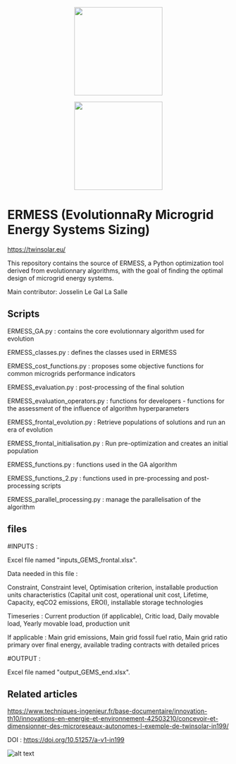 <a href='https://twinsolar.eu/'><p align="center"><img src="https://twinsolar.eu/wp-content/uploads/2023/03/logo_twinsolar_seul.png" width="200"></p></a>
<p align="center"><img src="https://twinsolar.eu/wp-content/uploads/2023/03/EN_FundedbytheEU_RGB_POS.png" width="200"></p>

# <b>ERMESS</b> (EvolutionnaRy Microgrid Energy Systems Sizing)

<a href='https://twinsolar.eu/'>https://twinsolar.eu/</a>

This repository contains the source of ERMESS, a Python optimization tool derived from evolutionnary algorithms, with the goal of finding the optimal design of microgrid energy systems.

Main contributor: Josselin Le Gal La Salle


## Scripts

ERMESS_GA.py : contains the core evolutionnary algorithm used for evolution

ERMESS_classes.py : defines the classes used in ERMESS

ERMESS_cost_functions.py : proposes some objective functions for common microgrids performance indicators

ERMESS_evaluation.py : post-processing of the final solution

ERMESS_evaluation_operators.py : functions for developers - functions for the assessment of the influence of algorithm hyperparameters

ERMESS_frontal_evolution.py : Retrieve populations of solutions and run an era of evolution

ERMESS_frontal_initialisation.py : Run pre-optimization and creates an initial population

ERMESS_functions.py : functions used in the GA algorithm

ERMESS_functions_2.py : functions used in pre-processing and post-processing scripts

ERMESS_parallel_processing.py : manage the parallelisation of the algorithm


##  files

#INPUTS : 

Excel file named "inputs_GEMS_frontal.xlsx". 

Data needed in this file : 

Constraint, Constraint level, Optimisation criterion, installable production units characteristics (Capital unit cost, operational unit cost, Lifetime, Capacity, eqCO2 emissions, EROI), installable storage technologies

Timeseries : Current production (if applicable), Critic load, Daily movable load, Yearly movable load, production unit

If applicable : Main grid emissions, Main grid fossil fuel ratio, Main grid ratio primary over final energy, available trading contracts with detailed prices


#OUTPUT : 

Excel file named "output_GEMS_end.xlsx". 

## Related articles

https://www.techniques-ingenieur.fr/base-documentaire/innovation-th10/innovations-en-energie-et-environnement-42503210/concevoir-et-dimensionner-des-microreseaux-autonomes-l-exemple-de-twinsolar-in199/

DOI : https://doi.org/10.51257/a-v1-in199

![alt text](https://github.com/Laboratoire-Piment/ERMESS/poster_ERMESS-1.png?raw=true)


